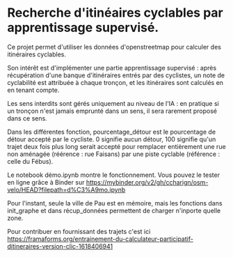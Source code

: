 Recherche d'itinéaires cyclables par apprentissage supervisé.
 =============================================================


 Ce projet permet d'utiliser les données d'openstreetmap pour calculer des itinéraires cyclables.

 Son intérêt est d'implémenter une partie apprentissage supervisé : après récupération d'une banque d'itinéraires entrés par des cyclistes, un note de cyclabilité est attribuée à chaque tronçon, et les itinéraires sont calculés en en tenant compte.

 Les sens interdits sont gérés uniquement au niveau de l'IA : en pratique si un tronçon n'est jamais emprunté dans un sens, il sera rarement proposé dans ce sens.

 Dans les différentes fonction, pourcentage_détour est le pourcentage de détour accepté par le cycliste. 0 signifie aucun détour, 100 signifie qu'un trajet deux fois plus long serait accepté pour remplacer entièrement une rue non aménagée (réérence : rue Faisans) par une piste cyclable (référence : celle du Fébus).

 Le notebook démo.ipynb montre le fonctionnement. Vous pouvez le tester en ligne grâce à Binder sur https://mybinder.org/v2/gh/ccharign/osm-velo/HEAD?filepath=d%C3%A9mo.ipynb

 Pour l'instant, seule la ville de Pau est en mémoire, mais les fonctions dans init_graphe et dans récup_données permettent de charger n'inporte quelle zone.

 Pour contribuer en fournissant des trajets c'est ici https://framaforms.org/entrainement-du-calculateur-participatif-ditineraires-version-clic-1618406941
  